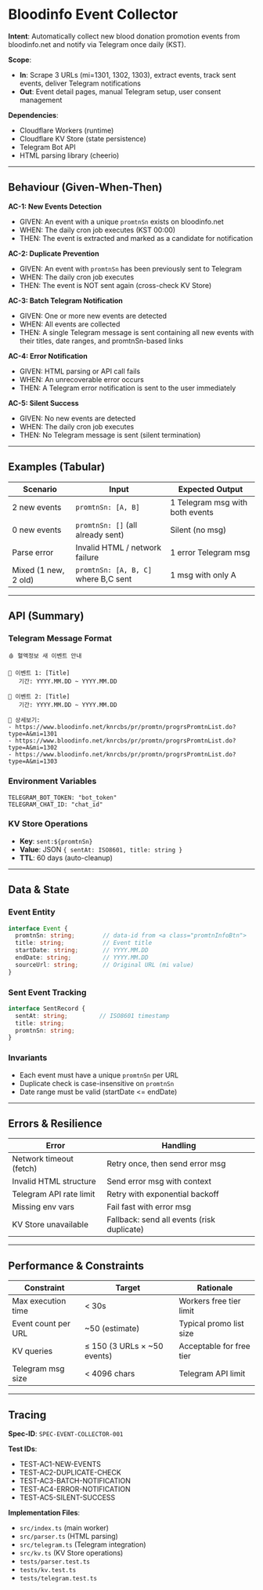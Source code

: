 # Bloodinfo Event Collector

**Intent**: Automatically collect new blood donation promotion events from bloodinfo.net and notify via Telegram once daily (KST).

**Scope**:
- **In**: Scrape 3 URLs (mi=1301, 1302, 1303), extract events, track sent events, deliver Telegram notifications
- **Out**: Event detail pages, manual Telegram setup, user consent management

**Dependencies**:
- Cloudflare Workers (runtime)
- Cloudflare KV Store (state persistence)
- Telegram Bot API
- HTML parsing library (cheerio)

---

## Behaviour (Given-When-Then)

**AC-1: New Events Detection**
- GIVEN: An event with a unique `promtnSn` exists on bloodinfo.net
- WHEN: The daily cron job executes (KST 00:00)
- THEN: The event is extracted and marked as a candidate for notification

**AC-2: Duplicate Prevention**
- GIVEN: An event with `promtnSn` has been previously sent to Telegram
- WHEN: The daily cron job executes
- THEN: The event is NOT sent again (cross-check KV Store)

**AC-3: Batch Telegram Notification**
- GIVEN: One or more new events are detected
- WHEN: All events are collected
- THEN: A single Telegram message is sent containing all new events with their titles, date ranges, and promtnSn-based links

**AC-4: Error Notification**
- GIVEN: HTML parsing or API call fails
- WHEN: An unrecoverable error occurs
- THEN: A Telegram error notification is sent to the user immediately

**AC-5: Silent Success**
- GIVEN: No new events are detected
- WHEN: The daily cron job executes
- THEN: No Telegram message is sent (silent termination)

---

## Examples (Tabular)

| Scenario | Input | Expected Output |
|----------|-------|-----------------|
| 2 new events | `promtnSn: [A, B]` | 1 Telegram msg with both events |
| 0 new events | `promtnSn: []` (all already sent) | Silent (no msg) |
| Parse error | Invalid HTML / network failure | 1 error Telegram msg |
| Mixed (1 new, 2 old) | `promtnSn: [A, B, C]` where B,C sent | 1 msg with only A |

---

## API (Summary)

### Telegram Message Format
```
🩸 혈액정보 새 이벤트 안내

📌 이벤트 1: [Title]
   기간: YYYY.MM.DD ~ YYYY.MM.DD

📌 이벤트 2: [Title]
   기간: YYYY.MM.DD ~ YYYY.MM.DD

🔗 상세보기:
- https://www.bloodinfo.net/knrcbs/pr/promtn/progrsPromtnList.do?type=A&mi=1301
- https://www.bloodinfo.net/knrcbs/pr/promtn/progrsPromtnList.do?type=A&mi=1302
- https://www.bloodinfo.net/knrcbs/pr/promtn/progrsPromtnList.do?type=A&mi=1303
```

### Environment Variables
```
TELEGRAM_BOT_TOKEN: "bot_token"
TELEGRAM_CHAT_ID: "chat_id"
```

### KV Store Operations
- **Key**: `sent:${promtnSn}`
- **Value**: JSON `{ sentAt: ISO8601, title: string }`
- **TTL**: 60 days (auto-cleanup)

---

## Data & State

### Event Entity
```typescript
interface Event {
  promtnSn: string;        // data-id from <a class="promtnInfoBtn">
  title: string;           // Event title
  startDate: string;       // YYYY.MM.DD
  endDate: string;         // YYYY.MM.DD
  sourceUrl: string;       // Original URL (mi value)
}
```

### Sent Event Tracking
```typescript
interface SentRecord {
  sentAt: string;         // ISO8601 timestamp
  title: string;
  promtnSn: string;
}
```

### Invariants
- Each event must have a unique `promtnSn` per URL
- Duplicate check is case-insensitive on `promtnSn`
- Date range must be valid (startDate <= endDate)

---

## Errors & Resilience

| Error | Handling |
|-------|----------|
| Network timeout (fetch) | Retry once, then send error msg |
| Invalid HTML structure | Send error msg with context |
| Telegram API rate limit | Retry with exponential backoff |
| Missing env vars | Fail fast with error msg |
| KV Store unavailable | Fallback: send all events (risk duplicate) |

---

## Performance & Constraints

| Constraint | Target | Rationale |
|-----------|--------|-----------|
| Max execution time | < 30s | Workers free tier limit |
| Event count per URL | ~50 (estimate) | Typical promo list size |
| KV queries | ≤ 150 (3 URLs × ~50 events) | Acceptable for free tier |
| Telegram msg size | < 4096 chars | Telegram API limit |

---

## Tracing

**Spec-ID**: `SPEC-EVENT-COLLECTOR-001`

**Test IDs**:
- TEST-AC1-NEW-EVENTS
- TEST-AC2-DUPLICATE-CHECK
- TEST-AC3-BATCH-NOTIFICATION
- TEST-AC4-ERROR-NOTIFICATION
- TEST-AC5-SILENT-SUCCESS

**Implementation Files**:
- `src/index.ts` (main worker)
- `src/parser.ts` (HTML parsing)
- `src/telegram.ts` (Telegram integration)
- `src/kv.ts` (KV Store operations)
- `tests/parser.test.ts`
- `tests/kv.test.ts`
- `tests/telegram.test.ts`
